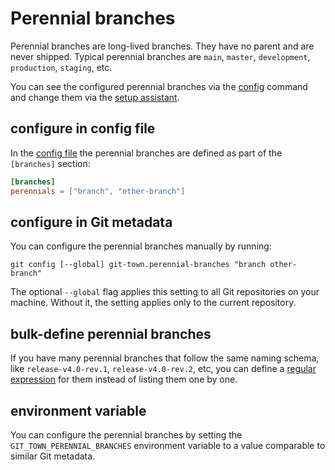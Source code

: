 # Perennial branches

Perennial branches are long-lived branches. They have no parent and are never
shipped. Typical perennial branches are `main`, `master`, `development`,
`production`, `staging`, etc.

You can see the configured perennial branches via the
[config](../commands/config.md) command and change them via the
[setup assistant](../commands/config-setup.md).

## configure in config file

In the [config file](../configuration-file.md) the perennial branches are
defined as part of the `[branches]` section:

```toml
[branches]
perennials = ["branch", "other-branch"]
```

## configure in Git metadata

You can configure the perennial branches manually by running:

```wrap
git config [--global] git-town.perennial-branches "branch other-branch"
```

The optional `--global` flag applies this setting to all Git repositories on
your machine. Without it, the setting applies only to the current repository.

## bulk-define perennial branches

If you have many perennial branches that follow the same naming schema, like
`release-v4.0-rev.1`, `release-v4.0-rev.2`, etc, you can define a
[regular expression](perennial-regex.md) for them instead of listing them one by
one.

## environment variable

You can configure the perennial branches by setting the
`GIT_TOWN_PERENNIAL_BRANCHES` environment variable to a value comparable to
similar Git metadata.
